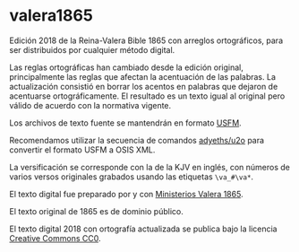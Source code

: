 # valera1865
Edición 2018 de la Reina-Valera Bible 1865 con arreglos ortográficos, para ser distribuidos por cualquier método digital.

Las reglas ortográficas han cambiado desde la edición original, principalmente las reglas que afectan la acentuación de las palabras. La actualización consistió en borrar los acentos en palabras que dejaron de acentuarse ortográficamente. El resultado es un texto igual al original pero válido de acuerdo con la normativa vigente.

Los archivos de texto fuente se mantendrán en formato [USFM](http://paratext.org/usfm).

Recomendamos utilizar la secuencia de comandos [adyeths/u2o](https://github.com/adyeths/u2o) para convertir el formato USFM a OSIS XML.

La versificación se corresponde con la de la KJV en inglés, con números de varios versos originales grabados usando las etiquetas `\va_#\va*`.

El texto digital fue preparado por y con [Ministerios Valera 1865](http://www.valera1865.org/).

El texto original de 1865 es de dominio público.

El texto digital 2018 con ortografía actualizada se publica bajo la licencia [Creative Commons CC0](https://creativecommons.org/publicdomain/zero/1.0/).
